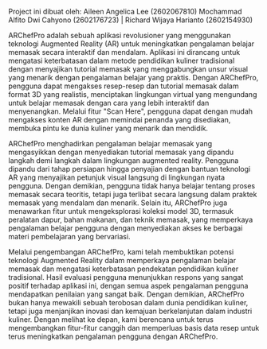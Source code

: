 Project ini dibuat oleh:
Aileen Angelica Lee (2602067810)  Mochammad Alfito Dwi Cahyono (2602176723) | Richard Wijaya Harianto	(2602154930)

ARChefPro adalah sebuah aplikasi revolusioner yang menggunakan teknologi Augmented Reality (AR) untuk meningkatkan pengalaman belajar memasak secara interaktif dan mendalam. Aplikasi ini dirancang untuk mengatasi keterbatasan dalam metode pendidikan kuliner tradisional dengan menyajikan tutorial memasak yang menggabungkan unsur visual yang menarik dengan pengalaman belajar yang praktis. Dengan ARChefPro, pengguna dapat mengakses resep-resep dan tutorial memasak dalam format 3D yang realistis, menciptakan lingkungan virtual yang mengundang untuk belajar memasak dengan cara yang lebih interaktif dan menyenangkan. Melalui fitur "Scan Here", pengguna dapat dengan mudah mengakses konten AR dengan memindai penanda yang disediakan, membuka pintu ke dunia kuliner yang menarik dan mendidik.

ARChefPro menghadirkan pengalaman belajar memasak yang mengasyikkan dengan menyediakan tutorial memasak yang dipandu langkah demi langkah dalam lingkungan augmented reality. Pengguna dipandu dari tahap persiapan hingga penyajian dengan bantuan teknologi AR yang menyajikan petunjuk visual langsung di lingkungan nyata pengguna. Dengan demikian, pengguna tidak hanya belajar tentang proses memasak secara teoritis, tetapi juga terlibat secara langsung dalam praktek memasak yang mendalam dan menarik. Selain itu, ARChefPro juga menawarkan fitur untuk mengeksplorasi koleksi model 3D, termasuk peralatan dapur, bahan makanan, dan teknik memasak, yang memperkaya pengalaman belajar pengguna dengan menyediakan akses ke berbagai materi pembelajaran yang bervariasi.

Melalui pengembangan ARChefPro, kami telah membuktikan potensi teknologi Augmented Reality dalam memperkaya pengalaman belajar memasak dan mengatasi keterbatasan pendekatan pendidikan kuliner tradisional. Hasil evaluasi pengguna menunjukkan respons yang sangat positif terhadap aplikasi ini, dengan semua aspek pengalaman pengguna mendapatkan penilaian yang sangat baik. Dengan demikian, ARChefPro bukan hanya mewakili sebuah terobosan dalam dunia pendidikan kuliner, tetapi juga menjanjikan inovasi dan kemajuan berkelanjutan dalam industri kuliner. Dengan melihat ke depan, kami berencana untuk terus mengembangkan fitur-fitur canggih dan memperluas basis data resep untuk terus meningkatkan pengalaman pengguna dengan ARChefPro.
